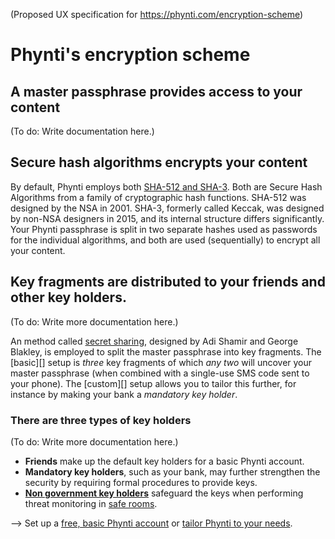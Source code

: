(Proposed UX specification for https://phynti.com/encryption-scheme)

# Phynti's encryption scheme

## A master passphrase provides access to your content

(To do: Write documentation here.)

## Secure hash algorithms encrypts your content

By default, Phynti employs both [SHA-512 and SHA-3][Secure Hash Algorithms]. Both are Secure Hash Algorithms from a family of cryptographic hash functions. SHA-512 was designed by the NSA in 2001. SHA-3, formerly called Keccak, was designed by non-NSA designers in 2015, and its internal structure differs significantly. Your Phynti passphrase is split in two separate hashes used as passwords for the individual algorithms, and both are used (sequentially) to encrypt all your content.

## Key fragments are distributed to your friends and other key holders.

(To do: Write more documentation here.)

An method called [secret sharing][], designed by Adi Shamir and  George Blakley, is employed to split the master passphrase into key fragments. The [basic][] setup is *three* key fragments of which *any two* will uncover your master passphrase (when combined with a single-use SMS code sent to your phone). The [custom][] setup allows you to tailor this further, for instance by making your bank a *mandatory key holder*.

### There are three types of key holders

(To do: Write more documentation here.)

* **Friends** make up the default key holders for a basic Phynti account.
* **Mandatory key holders**, such as your bank, may further strengthen the security by requiring formal procedures to provide keys.
* **[Non government key holders][]** safeguard the keys when performing threat monitoring in [safe rooms][].

--> Set up a [free, basic Phynti account][] or [tailor Phynti to your needs][].

[Secure Hash Algorithms]: https://en.wikipedia.org/wiki/Secure_Hash_Algorithms
[secret sharing]: https://en.wikipedia.org/wiki/Secret_sharing
[free, basic Phynti account]: basic
[tailor Phynti to your needs]: custom
[Non government key holders]: non-government-key-holders
[Safe rooms]: safe-rooms
